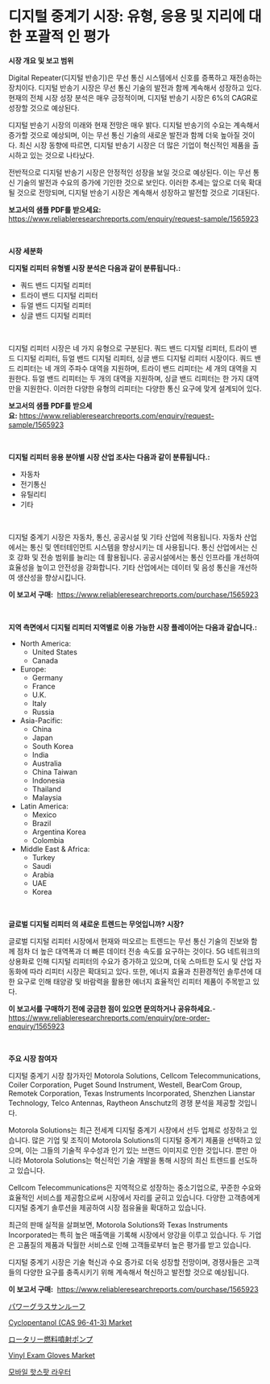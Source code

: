<p><h1>디지털 중계기 시장: 유형, 응용 및 지리에 대한 포괄적 인 평가</h1></p><p><strong>시장 개요 및 보고 범위</strong></p>
<p><p>Digital Repeater(디지털 반송기)은 무선 통신 시스템에서 신호를 증폭하고 재전송하는 장치이다. 디지털 반송기 시장은 무선 통신 기술의 발전과 함께 계속해서 성장하고 있다. 현재의 전체 시장 성장 분석은 매우 긍정적이며, 디지털 반송기 시장은 6%의 CAGR로 성장할 것으로 예상된다.</p><p>디지털 반송기 시장의 미래와 현재 전망은 매우 밝다. 디지털 반송기의 수요는 계속해서 증가할 것으로 예상되며, 이는 무선 통신 기술의 새로운 발전과 함께 더욱 높아질 것이다. 최신 시장 동향에 따르면, 디지털 반송기 시장은 더 많은 기업이 혁신적인 제품을 출시하고 있는 것으로 나타났다.</p><p>전반적으로 디지털 반송기 시장은 안정적인 성장을 보일 것으로 예상된다. 이는 무선 통신 기술의 발전과 수요의 증가에 기인한 것으로 보인다. 이러한 추세는 앞으로 더욱 확대될 것으로 전망되며, 디지털 반송기 시장은 계속해서 성장하고 발전할 것으로 기대된다.</p></p>
<p><strong>보고서의 샘플 PDF를 받으세요:</strong> <a href="https://www.reliableresearchreports.com/enquiry/request-sample/1565923">https://www.reliableresearchreports.com/enquiry/request-sample/1565923</a></p>
<p>&nbsp;</p>
<p><strong>시장 세분화</strong></p>
<p><strong>디지털 리피터 유형별 시장 분석은 다음과 같이 분류됩니다.:</strong></p>
<p><ul><li>쿼드 밴드 디지털 리피터</li><li>트라이 밴드 디지털 리피터</li><li>듀얼 밴드 디지털 리피터</li><li>싱글 밴드 디지털 리피터</li></ul></p>
<p>&nbsp;</p>
<p><p>디지털 리피터 시장은 네 가지 유형으로 구분된다. 쿼드 밴드 디지털 리피터, 트라이 밴드 디지털 리피터, 듀얼 밴드 디지털 리피터, 싱글 밴드 디지털 리피터 시장이다. 쿼드 밴드 리피터는 네 개의 주파수 대역을 지원하며, 트라이 밴드 리피터는 세 개의 대역을 지원한다. 듀얼 밴드 리피터는 두 개의 대역을 지원하며, 싱글 밴드 리피터는 한 가지 대역만을 지원한다. 이러한 다양한 유형의 리피터는 다양한 통신 요구에 맞게 설계되어 있다.</p></p>
<p><strong>보고서의 샘플 PDF를 받으세요:</strong>&nbsp;<a href="https://www.reliableresearchreports.com/enquiry/request-sample/1565923">https://www.reliableresearchreports.com/enquiry/request-sample/1565923</a></p>
<p>&nbsp;</p>
<p><strong> 디지털 리피터 응용 분야별 시장 산업 조사는 다음과 같이 분류됩니다.:</strong></p>
<p><ul><li>자동차</li><li>전기통신</li><li>유틸리티</li><li>기타</li></ul></p>
<p>&nbsp;</p>
<p><p>디지털 중계기 시장은 자동차, 통신, 공공시설 및 기타 산업에 적용됩니다. 자동차 산업에서는 통신 및 엔터테인먼트 시스템을 향상시키는 데 사용됩니다. 통신 산업에서는 신호 강화 및 전송 범위를 늘리는 데 활용됩니다. 공공시설에서는 통신 인프라를 개선하여 효율성을 높이고 안전성을 강화합니다. 기타 산업에서는 데이터 및 음성 통신을 개선하여 생산성을 향상시킵니다.</p></p>
<p><strong>이 보고서 구매:</strong>&nbsp; <a href="https://www.reliableresearchreports.com/purchase/1565923">https://www.reliableresearchreports.com/purchase/1565923</a></p>
<p>&nbsp;</p>
<p><strong>지역 측면에서 디지털 리피터 지역별로 이용 가능한 시장 플레이어는 다음과 같습니다.:</strong></p>
<p><ul>
    <li>
        North America:
        <ul>
            <li>United States</li>
            <li>Canada</li>
        </ul>
    </li>
    <li>
        Europe:
        <ul>
            <li>Germany</li>
            <li>France</li>
            <li>U.K.</li>
            <li>Italy</li>
            <li>Russia</li>
        </ul>
    </li>
    <li>
        Asia-Pacific:
        <ul>
            <li>China</li>
            <li>Japan</li>
            <li>South Korea</li>
            <li>India</li>
            <li>Australia</li>
            <li>China Taiwan</li>
            <li>Indonesia</li>
            <li>Thailand</li>
            <li>Malaysia</li>
        </ul>
    </li>
    <li>
        Latin America:
        <ul>
            <li>Mexico</li>
            <li>Brazil</li>
            <li>Argentina Korea</li>
            <li>Colombia</li>
        </ul>
    </li>
    <li>
        Middle East & Africa:
        <ul>
            <li>Turkey</li>
            <li>Saudi</li>
            <li>Arabia</li>
            <li>UAE</li>
            <li>Korea</li>
        </ul>
    </li>
    </ul></p>
<p>&nbsp;</p>
<p><strong>글로벌 디지털 리피터 의 새로운 트렌드는 무엇입니까? 시장?</strong></p>
<p><p>글로벌 디지털 리피터 시장에서 현재와 떠오르는 트렌드는 무선 통신 기술의 진보와 함께 점차 더 높은 대역폭과 더 빠른 데이터 전송 속도를 요구하는 것이다. 5G 네트워크의 상용화로 인해 디지털 리피터의 수요가 증가하고 있으며, 더욱 스마트한 도시 및 산업 자동화에 따라 리피터 시장은 확대되고 있다. 또한, 에너지 효율과 친환경적인 솔루션에 대한 요구로 인해 태양광 및 바람력을 활용한 에너지 효율적인 리피터 제품이 주목받고 있다.</p></p>
<p><strong>이 보고서를 구매하기 전에 궁금한 점이 있으면 문의하거나 공유하세요.</strong>- <a href="https://www.reliableresearchreports.com/enquiry/pre-order-enquiry/1565923">https://www.reliableresearchreports.com/enquiry/pre-order-enquiry/1565923</a></p>
<p>&nbsp;</p>
<p><strong>주요 시장 참여자</strong></p>
<p><p>디지털 중계기 시장 참가자인 Motorola Solutions, Cellcom Telecommunications, Coiler Corporation, Puget Sound Instrument, Westell, BearCom Group, Remotek Corporation, Texas Instruments Incorporated, Shenzhen Lianstar Technology, Telco Antennas, Raytheon Anschutz의 경쟁 분석을 제공할 것입니다.</p><p>Motorola Solutions는 최근 전세계 디지털 중계기 시장에서 선두 업체로 성장하고 있습니다. 많은 기업 및 조직이 Motorola Solutions의 디지털 중계기 제품을 선택하고 있으며, 이는 그들의 기술적 우수성과 인기 있는 브랜드 이미지로 인한 것입니다. 뿐만 아니라 Motorola Solutions는 혁신적인 기술 개발을 통해 시장의 최신 트렌드를 선도하고 있습니다.</p><p>Cellcom Telecommunications은 지역적으로 성장하는 중소기업으로, 꾸준한 수요와 효율적인 서비스를 제공함으로써 시장에서 자리를 굳히고 있습니다. 다양한 고객층에게 디지털 중계기 솔루션을 제공하여 시장 점유율을 확대하고 있습니다.</p><p>최근의 판매 실적을 살펴보면, Motorola Solutions와 Texas Instruments Incorporated는 특히 높은 매출액을 기록해 시장에서 양강을 이루고 있습니다. 두 기업은 고품질의 제품과 탁월한 서비스로 인해 고객들로부터 높은 평가를 받고 있습니다.</p><p>디지털 중계기 시장은 기술 혁신과 수요 증가로 더욱 성장할 전망이며, 경쟁사들은 고객들의 다양한 요구를 충족시키기 위해 계속해서 혁신하고 발전할 것으로 예상됩니다.</p></p>
<p><strong>이 보고서 구매:</strong>&nbsp;&nbsp;<a href="https://www.reliableresearchreports.com/purchase/1565923">https://www.reliableresearchreports.com/purchase/1565923</a></p>
<p><p><a href="https://github.com/hilmi-2a/Market-Research-Report-List-1/blob/main/56218756261.md">パワーグラスサンルーフ</a></p><p><a href="https://issuu.com/reportprime-2/docs/cyclopentanol-cas-96-41-3-market-size-2030.pptx">Cyclopentanol (CAS 96-41-3) Market</a></p><p><a href="https://github.com/jkjreqjscoxx7/Market-Research-Report-List-1/blob/main/89762146260.md">ロータリー燃料噴射ポンプ</a></p><p><a href="https://github.com/jerrycopelandthomaswsqd8q/Market-Research-Report-List-1/blob/main/vinyl-exam-gloves-market.md">Vinyl Exam Gloves Market</a></p><p><a href="https://github.com/BrettWeberrt8767765/Market-Research-Report-List-1/blob/main/78316985638.md">모바일 핫스팟 라우터</a></p></p>
